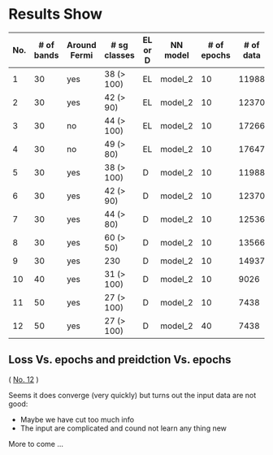 # Results Show

| No.| # of bands | Around Fermi| # sg classes| EL or D| NN model| # of epochs | # of data | Results|
|----|------------|-------------|-------------|--------|---------|-------------|-----------|--------|
| 1 | 30 | yes | 38 (> 100)| EL | model_2 | 10 | 11988 | 61.8% |
| 2 | 30 | yes | 42 (> 90) | EL | model_2 | 10 | 12370 | 62.2% |
| 3 | 30 | no | 44 (> 100) | EL | model_2 | 10 | 17266 | 70.4% |
| 4 | 30 | no| 49 (> 80) | EL | model_2 | 10 |  17647 | 66.0% |
| 5 | 30 | yes | 38 (> 100) | D | model_2 | 10| 11988 | 73.7% |
| 6 | 30 | yes | 42 (> 90) | D | model_2 | 10 | 12370 | 75.6% |
| 7 | 30 | yes | 44 (> 80) | D | model_2 | 10 | 12536 | 74.4%|
| 8 | 30 | yes | 60 (> 50) | D | model_2 | 10 | 13566 | 72.2%|
|9 | 30 | yes | 230 | D| model_2 | 10 | 14937 | 63.4%|
| 10 | 40 | yes | 31 (> 100) | D | model_2 | 10 | 9026 | 72.3% |
| 11 | 50 | yes | 27 (> 100) | D | model_2 | 10 | 7438 | 76.5% |
| 12 | 50 | yes | 27 (> 100) | D | model_2 | 40 | 7438 | ~78% | 

## Loss Vs. epochs and preidction Vs. epochs
( [No. 12](./hw_input_5_40epochs) )

Seems it does converge (very quickly) but turns out the input data are not good:
 - Maybe we have cut too much info
 - The input are complicated and cound not learn any thing new

More to come ...

